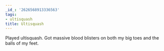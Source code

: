 ```yaml
---
_id_: '2626568913336563'
tags:
- ultisquash
title: Ultisquash
---
```


Played ultisquash. Got massive blood blisters on both my big toes and the balls of my feet.
